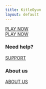 ```yaml
---
title: KitleOyun
layout: default
---
```


<div class="head-slider-wrapper">
    <div class="head-slider" id="home-slider">
        <div class="slide slide-tribes-of-isoterra"><a class="btn btn-lg btn-action" href="tribes-of-isoterra">PLAY NOW</a></div>
        <div class="slide slide-tribes-of-isoterra-2"><a class="btn btn-lg btn-action" href="tribes-of-isoterra">PLAY NOW</a></div>
    </div>
</div>
<section class="section-featured">
    <div class="container">
        <div class="row row-no-padding">
            <div class="f col-sm-6 f-help">
                <div class="inside">
                    <h3 class="title">Need help?</h3>
                    <p><a class="btn btn-lg btn-primary" href="support">SUPPORT</a></p>
                </div>
            </div>
            <div class="f col-sm-6 f-about">
                <div class="inside">
                    <h3 class="title">About us</h3>
                    <p><a class="btn btn-lg btn-primary" href="about">ABOUT US</a></p>
                </div>
            </div>
        </div>
    </div>
</section>
